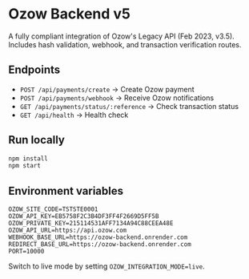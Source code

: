 
# Ozow Backend v5

A fully compliant integration of Ozow's Legacy API (Feb 2023, v3.5).  
Includes hash validation, webhook, and transaction verification routes.

## Endpoints
- `POST /api/payments/create` → Create Ozow payment
- `POST /api/payments/webhook` → Receive Ozow notifications
- `GET /api/payments/status/:reference` → Check transaction status
- `GET /api/health` → Health check

## Run locally
```bash
npm install
npm start
```

## Environment variables
```
OZOW_SITE_CODE=TSTSTE0001
OZOW_API_KEY=EB5758F2C3B4DF3FF4F2669D5FF5B
OZOW_PRIVATE_KEY=215114531AFF7134A94C88CEEA48E
OZOW_API_URL=https://api.ozow.com
WEBHOOK_BASE_URL=https://ozow-backend.onrender.com
REDIRECT_BASE_URL=https://ozow-backend.onrender.com
PORT=10000
```

Switch to live mode by setting `OZOW_INTEGRATION_MODE=live`.
